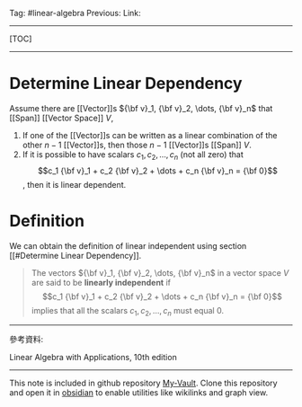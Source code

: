 Tag: #linear-algebra 
Previous: 
Link: 

---

[TOC]

---

# Determine Linear Dependency

Assume there are [[Vector]]s ${\bf v}_1, {\bf v}_2, \dots, {\bf v}_n$ that [[Span]] [[Vector Space]] $V$,

1. If one of the [[Vector]]s can be written as a linear combination of the other $n - 1$ [[Vector]]s, then those $n - 1$ [[Vector]]s [[Span]] $V$.
2. If it is possible to have scalars $c_1, c_2, \dots, c_{n}$ (not all zero) that $$c_1 {\bf v}_1 + c_2 {\bf v}_2 + \dots + c_n {\bf v}_n = {\bf 0}$$, then it is linear dependent.

# Definition

We can obtain the definition of linear independent using section [[#Determine Linear Dependency]].

> The vectors ${\bf v}_1, {\bf v}_2, \dots, {\bf v}_n$ in a vector space $V$ are said to be **linearly independent** if
> $$c_1 {\bf v}_1 + c_2 {\bf v}_2 + \dots + c_n {\bf v}_n = {\bf 0}$$
> implies that all the scalars $c_1, c_2, \dots, c_n$ must equal $0$.

---

參考資料:

Linear Algebra with Applications, 10th edition

---

This note is included in github repository [My-Vault](https://github.com/LittleD3092/My-Vault.git). Clone this repository and open it in [obsidian](https://obsidian.md/) to enable utilities like wikilinks and graph view.